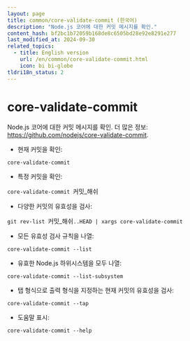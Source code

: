 ```yaml
---
layout: page
title: common/core-validate-commit (한국어)
description: "Node.js 코어에 대한 커밋 메시지를 확인."
content_hash: bf2bc1b72059b168de8c6505bd28e92e8291e277
last_modified_at: 2024-09-30
related_topics:
  - title: English version
    url: /en/common/core-validate-commit.html
    icon: bi bi-globe
tldri18n_status: 2
---
```

# core-validate-commit

Node.js 코어에 대한 커밋 메시지를 확인.
더 많은 정보: <https://github.com/nodejs/core-validate-commit>.

- 현재 커밋을 확인:

`core-validate-commit`

- 특정 커밋을 확인:

`core-validate-commit `<span class="tldr-var badge badge-pill bg-dark-lm bg-white-dm text-white-lm text-dark-dm font-weight-bold">커밋_해쉬</span>

- 다양한 커밋의 유효성을 검사:

`git rev-list `<span class="tldr-var badge badge-pill bg-dark-lm bg-white-dm text-white-lm text-dark-dm font-weight-bold">커밋_해쉬</span>`..HEAD | xargs core-validate-commit`

- 모든 유효성 검사 규칙을 나열:

`core-validate-commit --list`

- 유효한 Node.js 하위시스템을 모두 나열:

`core-validate-commit --list-subsystem`

- 탭 형식으로 출력 형식을 지정하는 현재 커밋의 유효성을 검사:

`core-validate-commit --tap`

- 도움말 표시:

`core-validate-commit --help`
